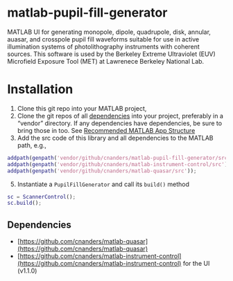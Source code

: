 # matlab-pupil-fill-generator
MATLAB UI for generating monopole, dipole, quadrupole, disk, annular, auasar, and crosspole pupil fill waveforms suitable for use in active illumination systems of photolithography instruments with coherent sources.   This software is used by the Berkeley Extreme Ultraviolet (EUV) Microfield Exposure Tool (MET) at Lawrenece Berkeley National Lab.

# Installation

1. Clone this git repo into your MATLAB project, 
2. Clone the git repos of all [dependencies](#dependencies) into your project, preferably in a “vendor” directory.  If any dependencies have dependencies, be sure to bring those in too.  See [Recommended MATLAB App Structure](https://github.com/cnanders/matlab-app-structure)
3. Add the src code of this library and all dependencies to the MATLAB path, e.g., 
```matlab
addpath(genpath('vendor/github/cnanders/matlab-pupil-fill-generator/src'));
addpath(genpath('vendor/github/cnanders/matlab-instrument-control/src'));
addpath(genpath('vendor/github/cnanders/matlab-quasar/src'));
```
5. Instantiate a `PupilFillGenerator` and call its `build()` method

```matlab
sc = ScannerControl();
sc.build();
```

<a name="dependencies"></a>
## Dependencies

- [https://github.com/cnanders/matlab-quasar](https://github.com/cnanders/matlab-quasar)
- [https://github.com/cnanders/matlab-instrument-control](https://github.com/cnanders/matlab-instrument-control) for the UI (v1.1.0)


